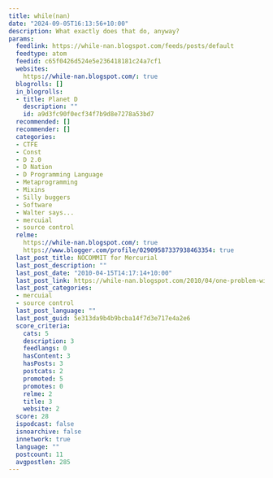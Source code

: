 ```yaml
---
title: while(nan)
date: "2024-09-05T16:13:56+10:00"
description: What exactly does that do, anyway?
params:
  feedlink: https://while-nan.blogspot.com/feeds/posts/default
  feedtype: atom
  feedid: c65f0426d524e5e236418181c24a7cf1
  websites:
    https://while-nan.blogspot.com/: true
  blogrolls: []
  in_blogrolls:
  - title: Planet D
    description: ""
    id: a9d3fc90f0ecf34f7b9d8e7278a53bd7
  recommended: []
  recommender: []
  categories:
  - CTFE
  - Const
  - D 2.0
  - D Nation
  - D Programming Language
  - Metaprogramming
  - Mixins
  - Silly buggers
  - Software
  - Walter says...
  - mercuial
  - source control
  relme:
    https://while-nan.blogspot.com/: true
    https://www.blogger.com/profile/02909587337938463354: true
  last_post_title: NOCOMMIT for Mercurial
  last_post_description: ""
  last_post_date: "2010-04-15T14:17:14+10:00"
  last_post_link: https://while-nan.blogspot.com/2010/04/one-problem-with-dvcses-dvcsii-is-that.html
  last_post_categories:
  - mercuial
  - source control
  last_post_language: ""
  last_post_guid: 5e313da9b4b9bcba14f7d3e717e4a2e6
  score_criteria:
    cats: 5
    description: 3
    feedlangs: 0
    hasContent: 3
    hasPosts: 3
    postcats: 2
    promoted: 5
    promotes: 0
    relme: 2
    title: 3
    website: 2
  score: 28
  ispodcast: false
  isnoarchive: false
  innetwork: true
  language: ""
  postcount: 11
  avgpostlen: 285
---
```

